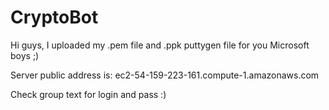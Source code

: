 # CryptoBot
Hi guys, I uploaded my .pem file and .ppk puttygen file for you Microsoft boys ;)

Server public address is: ec2-54-159-223-161.compute-1.amazonaws.com  

Check group text for login and pass :)
